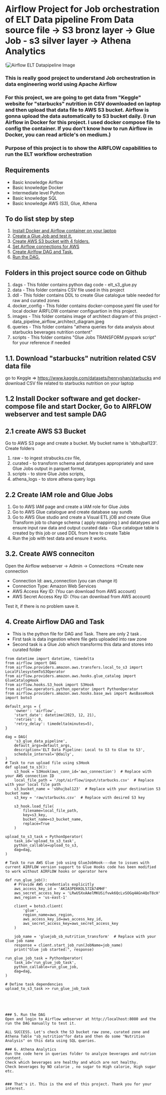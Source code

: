 # Airflow Project for Job orchestration of ELT Data pipeline From Data source file -> S3 bronz layer -> Glue Job - s3 silver layer -> Athena Analytics

!![Airflow ELT Datapipeline Image](images/data_pipeline_airflow_architect_diagram.jpeg)


###  This is really good project to understand Job orchestration in data engineering world using Apache Airflow
### For this project, we are going to  get data from "Keggle" website for "starbucks" nutrition in CSV downloaded on laptop and then upload that data file to AWS S3 bucket. Airflow is gonna upload the data automatically to S3 bucket daily. (I run Airflow in Docker for this project. I used docker compose file to config the container. If you don't know how to run Airflow in Docker, you can read article's on medium.)

### Purpose of this project is to show the AIRFLOW capabilities to run the ELT  workflow orchestration 


## Requirements
- Basic knowledge Airflow
- Basic knowledge Docker
- Intermediate level Python
- Basic knowledge SQL
- Basic knowledge AWS (S3), Glue, Athena

## To do list step by step
1. [Install Docker and Airflow container on your laptop](#)
2. [Create a Glue Job and test it.](#)
3. [Create AWS S3 bucket with 4 folders.](#)
4. [Set Airflow connections for AWS ](#)
5. [Create Airlfow DAG and Task.](#)
6. [Run the DAG.](#)

## Folders in this project source code on Github 
1. dags - This folder contains python dag code - elt_s3_glue.py
2. data - This folder contains CSV file used in this project
3. ddl   - This folder contains DDL to create Glue catalogue table needed for raw and curated zones
4. docker_config - This folder contains docker-compose.yaml file used for local docker AIRFLOW container configuartion in this project.
5. images - This folder contains image of architect diagram of this project - data_pipeline_airflow_architect_diagram.jpeg
6. queries - This folder contains "athena queries for data analysis about starbucks beverages nutrition content"
7. scripts - This folder contains "Glue Jobs TRANSFORM pyspark script" for your reference if needed 

## 1.1. Download "starbucks" nutrition related CSV data file
go to Keggle => https://www.kaggle.com/datasets/henryshan/starbucks
and download CSV file related to starbucks nutrition on your laptop



## 1.2 Install Docker software and get docker-compose file and start Docker, Go to AIRFLOW webserver and test sample DAG

## 2.1 create AWS S3 Bucket
Go to AWS S3 page and create a bucket. My bucket name is 'sbhujbal123'.
Create folders
 1. raw - to ingest strabucks.csv file,
 2. curated - to transform schema and datatypes appropriately and save Glue Jobs output in parquet format,
 3. scripts - to store Glue Jobs scripts,
 4. athena_logs - to store athena query logs 

 ## 2.2 Create IAM role and Glue Jobs
 1. Go to AWS IAM page and create a IAM role for Glue Jobs
 2. Go to AWS Glue catalogue and create database say sundb
 3. Go to AWS Glue studio and create a Visual ETL jOB and create Glue Transform job to change schema ( apply mappinng ) and datatypes
 and ensure input raw data and output curated data - Glue catalogue table is created by this job or used DDL from here to create Table
 4. Run the job with test data and ensure it works.    



 ## 3.2. Create AWS  conneciton
 Open the Airflow webserver → Admin → Connections →Create new connection

- Connection Id: aws_connection (you can change it)
- Connection Type: Amazon Web Services
- AWS Access Key ID: (You can download from AWS account)
- AWS Secret Access Key ID: (You can download from AWS account)

Test it, if there is no problem save it.

## 4. Create Airflow DAG and Task
- This is the python file for DAG and Task. There are only 2 task .
- First task is data ingestion where file gets uploaded into raw zone 
- Second task is a Glue Job which transforms this data and stores into curated folder
```
from datetime import datetime, timedelta
from airflow import DAG
from airflow.providers.amazon.aws.transfers.local_to_s3 import LocalFilesystemToS3Operator
from airflow.providers.amazon.aws.hooks.glue_catalog import GlueCatalogHook
from airflow.hooks.S3_hook import S3Hook
from airflow.operators.python_operator import PythonOperator
from airflow.providers.amazon.aws.hooks.base_aws import AwsBaseHook
import boto3

default_args = {
    'owner': 'airflow',
    'start_date': datetime(2023, 12, 21),
    'retries': 0,
    'retry_delay': timedelta(minutes=5),
}

dag = DAG(
    's3_glue_data_pipeline',
    default_args=default_args,
    description='ELT Data Pipeline: Local to S3 to Glue to S3',
    schedule_interval='@daily',
)
# Task to run upload file using s3Hook
def upload_to_s3():
    s3_hook = S3Hook(aws_conn_id='aws_connection')  # Replace with your AWS connection ID
    local_file_path = '/opt/airflow/input/starbucks.csv'  # Replace with your local file path
    s3_bucket_name = 'sbhujbal123'  # Replace with your destination S3 bucket name
    s3_key = 'raw/starbucks.csv'  # Replace with desired S3 key

    s3_hook.load_file(
        filename=local_file_path,
        key=s3_key,
        bucket_name=s3_bucket_name,
        replace=True
    )

upload_to_s3_task = PythonOperator(
    task_id='upload_to_s3_task',
    python_callable=upload_to_s3,
    dag=dag,
)

# Task to run AWS Glue job using GlueJobHook---due to issues with current AIRFLOW version support to Glue Hooks code has been modified to work without AIRFLOW hooks or operator here

def run_glue_job():
    # Provide AWS credentials explicitly
    aws_access_key_id = 'AKIA3PEKKOL57ZA74MHF'
    aws_secret_access_key = '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'
    aws_region = 'us-east-1'

    client = boto3.client(
        'glue',
        region_name=aws_region,
        aws_access_key_id=aws_access_key_id,
        aws_secret_access_key=aws_secret_access_key
    )

    job_name = 'gluejob_sb_nutrition_transform'  # Replace with your Glue job name
    response = client.start_job_run(JobName=job_name)
    print("Glue job started:", response)

run_glue_job_task = PythonOperator(
    task_id='run_glue_job_task',
    python_callable=run_glue_job,
    dag=dag,
)

# Define task dependencies
upload_to_s3_task >> run_glue_job_task





### 5. Run the DAG
Open and login to Airflow webserver at http://localhost:8080 and the run the DAG manually to test it.

ALL SUCCESS. Let's check the S3 bucket raw zone, curated zone and Athena Table "sb_nutrition"for data and then do some "Nutrition Analysis" on this data using SQL queries.

### 6. Athena Analytics
Run the code here in queries folder to analyze beverages and nutrion content.
Check which beverages are healthy and which are not healthy.
Check beverages by NO calorie , no sugar to High calorie, High sugar etc.


### That's it. This is the end of this project. Thank you for your interest.










